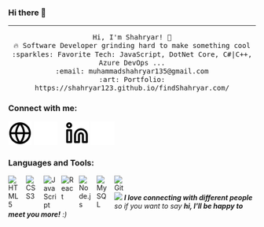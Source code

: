 ### Hi there 👋
 <hr></hr>


<p align="center">
  <samp>
    Hi, I'm Shahryar! 👋 <br>
    🔥 Software Developer grinding hard to make something cool  <br>
    :sparkles: Favorite Tech: JavaScript, DotNet Core, C#|C++, Azure DevOps ... <br>
    :email:	muhammadshahryar135@gmail.com <br>
    :art: Portfolio: https://shahryar123.github.io/findShahryar.com/ <br>
  </samp>
</p>

### Connect with me:

[![website](./img/globe-light.svg)](https://shahryar123.github.io#gh-light-mode-only)
[![website](./img/globe-dark.svg)](https://shahryar123.github.io#gh-dark-mode-only)
&nbsp;&nbsp;
[![website](./img/linkedin-light.svg)](http://www.linkedin.com/in/muhammad-shahryar-87b7001a1#gh-light-mode-only)
[![website](./img/linkedin-dark.svg)](http://www.linkedin.com/in/muhammad-shahryar-87b7001a1#gh-dark-mode-only)

### Languages and Tools:

<img align="left" alt="HTML5" width="26px" src="https://cdn.jsdelivr.net/gh/devicons/devicon/icons/html5/html5-original.svg" style="padding-right:10px;" />
<img align="left" alt="CSS3" width="26px" src="https://cdn.jsdelivr.net/gh/devicons/devicon/icons/css3/css3-original.svg" style="padding-right:10px;" />
<img align="left" alt="JavaScript" width="26px" src="https://cdn.jsdelivr.net/gh/devicons/devicon/icons/javascript/javascript-original.svg" style="padding-right:10px;" />
<img align="left" alt="React" width="26px" src="https://cdn.jsdelivr.net/gh/devicons/devicon/icons/react/react-original.svg" style="padding-right:10px;" />
<img align="left" alt="Node.js" width="26px" src="https://cdn.jsdelivr.net/gh/devicons/devicon/icons/nodejs/nodejs-original.svg" style="padding-right:10px;" />
<img align="left" alt="MySQL" width="26px" src="https://cdn.jsdelivr.net/gh/devicons/devicon/icons/mysql/mysql-original.svg" style="padding-right:10px;" />
<img align="left" alt="Git" width="26px" src="https://cdn.jsdelivr.net/gh/devicons/devicon/icons/git/git-original.svg" style="padding-right:10px;" />
<br />
<br />
<img src="https://media.giphy.com/media/LnQjpWaON8nhr21vNW/giphy.gif" width="60"> <em><b>I love connecting with different people</b> so if you want to say <b>hi, I'll be happy to meet you more!</b> :)</em>


